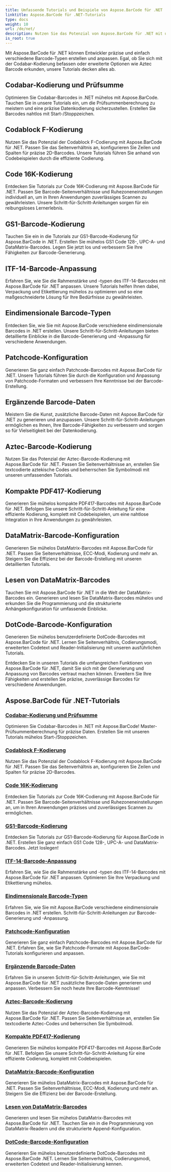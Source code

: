 ```yaml
---
title: Umfassende Tutorials und Beispiele von Aspose.BarCode für .NET
linktitle: Aspose.BarCode für .NET-Tutorials
type: docs
weight: 10
url: /de/net/
description: Nutzen Sie das Potenzial von Aspose.BarCode für .NET mit umfassenden Tutorials! Meistern Sie die Codabar-Codierung, passen Sie Codablock F an, erkunden Sie Code 16K und mehr.
is_root: true
---
```



Mit Aspose.BarCode für .NET können Entwickler präzise und einfach verschiedene Barcode-Typen erstellen und anpassen. Egal, ob Sie sich mit der Codabar-Kodierung befassen oder erweiterte Optionen wie Aztec Barcode erkunden, unsere Tutorials decken alles ab.

## Codabar-Kodierung und Prüfsumme

Optimieren Sie Codabar-Barcodes in .NET mühelos mit Aspose.BarCode. Tauchen Sie in unsere Tutorials ein, um die Prüfsummenberechnung zu meistern und eine präzise Datenkodierung sicherzustellen. Erstellen Sie Barcodes nahtlos mit Start-/Stoppzeichen.

## Codablock F-Kodierung

Nutzen Sie das Potenzial der Codablock F-Codierung mit Aspose.BarCode für .NET. Passen Sie das Seitenverhältnis an, konfigurieren Sie Zeilen und Spalten für präzise 2D-Barcodes. Unsere Tutorials führen Sie anhand von Codebeispielen durch die effiziente Codierung.

## Code 16K-Kodierung

Entdecken Sie Tutorials zur Code 16K-Codierung mit Aspose.BarCode für .NET. Passen Sie Barcode-Seitenverhältnisse und Ruhezoneneinstellungen individuell an, um in Ihren Anwendungen zuverlässiges Scannen zu gewährleisten. Unsere Schritt-für-Schritt-Anleitungen sorgen für ein reibungsloses Lernerlebnis.

## GS1-Barcode-Kodierung

Tauchen Sie ein in die Tutorials zur GS1-Barcode-Kodierung für Aspose.BarCode in .NET. Erstellen Sie mühelos GS1 Code 128-, UPC-A- und DataMatrix-Barcodes. Legen Sie jetzt los und verbessern Sie Ihre Fähigkeiten zur Barcode-Generierung.

## ITF-14-Barcode-Anpassung

Erfahren Sie, wie Sie die Rahmenstärke und -typen des ITF-14-Barcodes mit Aspose.BarCode für .NET anpassen. Unsere Tutorials helfen Ihnen dabei, Verpackung und Etikettierung mühelos zu optimieren und so eine maßgeschneiderte Lösung für Ihre Bedürfnisse zu gewährleisten.

## Eindimensionale Barcode-Typen

Entdecken Sie, wie Sie mit Aspose.BarCode verschiedene eindimensionale Barcodes in .NET erstellen. Unsere Schritt-für-Schritt-Anleitungen bieten detaillierte Einblicke in die Barcode-Generierung und -Anpassung für verschiedene Anwendungen.

## Patchcode-Konfiguration

Generieren Sie ganz einfach Patchcode-Barcodes mit Aspose.BarCode für .NET. Unsere Tutorials führen Sie durch die Konfiguration und Anpassung von Patchcode-Formaten und verbessern Ihre Kenntnisse bei der Barcode-Erstellung.

## Ergänzende Barcode-Daten

Meistern Sie die Kunst, zusätzliche Barcode-Daten mit Aspose.BarCode für .NET zu generieren und anzupassen. Unsere Schritt-für-Schritt-Anleitungen ermöglichen es Ihnen, Ihre Barcode-Fähigkeiten zu verbessern und sorgen so für Vielseitigkeit bei der Datenkodierung.

## Aztec-Barcode-Kodierung

Nutzen Sie das Potenzial der Aztec-Barcode-Kodierung mit Aspose.BarCode für .NET. Passen Sie Seitenverhältnisse an, erstellen Sie textcodierte aztekische Codes und beherrschen Sie Symbolmodi mit unseren umfassenden Tutorials.

## Kompakte PDF417-Kodierung

Generieren Sie mühelos kompakte PDF417-Barcodes mit Aspose.BarCode für .NET. Befolgen Sie unsere Schritt-für-Schritt-Anleitung für eine effiziente Kodierung, komplett mit Codebeispielen, um eine nahtlose Integration in Ihre Anwendungen zu gewährleisten.

## DataMatrix-Barcode-Konfiguration

Generieren Sie mühelos DataMatrix-Barcodes mit Aspose.BarCode für .NET. Passen Sie Seitenverhältnisse, ECC-Modi, Kodierung und mehr an. Steigern Sie die Effizienz bei der Barcode-Erstellung mit unseren detaillierten Tutorials.

## Lesen von DataMatrix-Barcodes

Tauchen Sie mit Aspose.BarCode für .NET in die Welt der DataMatrix-Barcodes ein. Generieren und lesen Sie DataMatrix-Barcodes mühelos und erkunden Sie die Programmierung und die strukturierte Anhängekonfiguration für umfassende Einblicke.

## DotCode-Barcode-Konfiguration

Generieren Sie mühelos benutzerdefinierte DotCode-Barcodes mit Aspose.BarCode für .NET. Lernen Sie Seitenverhältnis, Codierungsmodi, erweiterten Codetext und Reader-Initialisierung mit unseren ausführlichen Tutorials.

Entdecken Sie in unseren Tutorials die umfangreichen Funktionen von Aspose.BarCode für .NET, damit Sie sich mit der Generierung und Anpassung von Barcodes vertraut machen können. Erweitern Sie Ihre Fähigkeiten und erstellen Sie präzise, zuverlässige Barcodes für verschiedene Anwendungen.
## Aspose.BarCode für .NET-Tutorials
### [Codabar-Kodierung und Prüfsumme](./codabar-encoding-and-checksum/)
Optimieren Sie Codabar-Barcodes in .NET mit Aspose.BarCode! Master-Prüfsummenberechnung für präzise Daten. Erstellen Sie mit unseren Tutorials mühelos Start-/Stoppzeichen.
### [Codablock F-Kodierung](./codablock-f-encoding/)
Nutzen Sie das Potenzial der Codablock F-Kodierung mit Aspose.BarCode für .NET. Passen Sie das Seitenverhältnis an, konfigurieren Sie Zeilen und Spalten für präzise 2D-Barcodes.
### [Code 16K-Kodierung](./code-16k-encoding/)
Entdecken Sie Tutorials zur Code 16K-Codierung mit Aspose.BarCode für .NET. Passen Sie Barcode-Seitenverhältnisse und Ruhezoneneinstellungen an, um in Ihren Anwendungen präzises und zuverlässiges Scannen zu ermöglichen.
### [GS1-Barcode-Kodierung](./gs1-barcode-encoding/)
Entdecken Sie Tutorials zur GS1-Barcode-Kodierung für Aspose.BarCode in .NET. Erstellen Sie ganz einfach GS1 Code 128-, UPC-A- und DataMatrix-Barcodes. Jetzt loslegen!
### [ITF-14-Barcode-Anpassung](./itf-14-barcode-customization/)
Erfahren Sie, wie Sie die Rahmenstärke und -typen des ITF-14-Barcodes mit Aspose.BarCode für .NET anpassen. Optimieren Sie Ihre Verpackung und Etikettierung mühelos.
### [Eindimensionale Barcode-Typen](./one-dimensional-barcode-types/)
Erfahren Sie, wie Sie mit Aspose.BarCode verschiedene eindimensionale Barcodes in .NET erstellen. Schritt-für-Schritt-Anleitungen zur Barcode-Generierung und -Anpassung.
### [Patchcode-Konfiguration](./patch-code-configuration/)
Generieren Sie ganz einfach Patchcode-Barcodes mit Aspose.BarCode für .NET. Erfahren Sie, wie Sie Patchcode-Formate mit Aspose.BarCode-Tutorials konfigurieren und anpassen.
### [Ergänzende Barcode-Daten](./supplemental-barcode-data/)
Erfahren Sie in unseren Schritt-für-Schritt-Anleitungen, wie Sie mit Aspose.BarCode für .NET zusätzliche Barcode-Daten generieren und anpassen. Verbessern Sie noch heute Ihre Barcode-Kenntnisse!
### [Aztec-Barcode-Kodierung](./aztec-barcode-encoding/)
Nutzen Sie das Potenzial der Aztec-Barcode-Kodierung mit Aspose.BarCode für .NET. Passen Sie Seitenverhältnisse an, erstellen Sie textcodierte Aztec-Codes und beherrschen Sie Symbolmodi.
### [Kompakte PDF417-Kodierung](./compact-pdf417-encoding/)
Generieren Sie mühelos kompakte PDF417-Barcodes mit Aspose.BarCode für .NET. Befolgen Sie unsere Schritt-für-Schritt-Anleitung für eine effiziente Codierung, komplett mit Codebeispielen.
### [DataMatrix-Barcode-Konfiguration](./datamatrix-barcode-configuration/)
Generieren Sie mühelos DataMatrix-Barcodes mit Aspose.BarCode für .NET. Passen Sie Seitenverhältnisse, ECC-Modi, Kodierung und mehr an. Steigern Sie die Effizienz bei der Barcode-Erstellung.
### [Lesen von DataMatrix-Barcodes](./datamatrix-barcode-reading/)
Generieren und lesen Sie mühelos DataMatrix-Barcodes mit Aspose.BarCode für .NET. Tauchen Sie ein in die Programmierung von DataMatrix-Readern und die strukturierte Append-Konfiguration.
### [DotCode-Barcode-Konfiguration](./dotcode-barcode-configuration/)
Generieren Sie mühelos benutzerdefinierte DotCode-Barcodes mit Aspose.BarCode .NET. Lernen Sie Seitenverhältnis, Codierungsmodi, erweiterten Codetext und Reader-Initialisierung kennen.